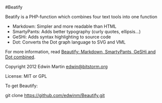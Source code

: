 #Beatify

Beatify is a PHP-function which combines four text tools into one function
- Markdown: Simpler and more readable than HTML
- SmartyPants: Adds better typography (curly quotes, ellipsis...)
- GeSHi: Adds syntax highlighting to source code
- Dot: Converts the Dot graph language to SVG and VML

For more information, read [Beautify: Markdown, SmartyPants, GeSHi and Dot combined](http://www.bitstorm.org/weblog/2012-8/Beautify_Markdown_SmartyPants_GeSHi_and_Dot_combined.html).

Copyright 2012 Edwin Martin <edwin@bitstorm.org>

License: MIT or GPL

To get Beautify:

git clone https://github.com/edwinm/Beautify.git